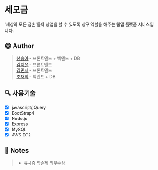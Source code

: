# 세모금
'세상의 모든 금손'들이 창업을 할 수 있도록 창구 역할을 해주는 웹앱 플랫폼 서비스입니다.

## :smile: Author
> [천승아](https://github.com/1000peach)  - 프론트엔드 + 백엔드 + DB  
> [김지윤](https://github.com/prinyun11)  - 프론트엔드  
> [김민지](https://github.com/mnxmnz)  - 프론트엔드  
> [조재희](https://github.com/cbw1030)  - 백엔드 + DB

## :mag: 사용기술
- [x] javascript/jQuery
- [x] BootStrap4
- [x] Node.js
- [x] Express
- [x] MySQL
- [x] AWS EC2

## :page_facing_up: Notes
> - 큐시즘 학술제 최우수상

